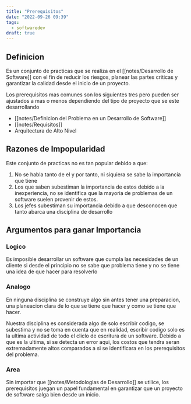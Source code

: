 ```yaml
---
title: "Prerequisitos"
date: "2022-09-26 09:39"
tags: 
  - softwaredev
draft: true
---
```

## Definicion
Es un conjunto de practicas que se realiza en el [[notes/Desarrollo de Software]] con el fin de reducir los riesgos, planear las partes criticas y garantizar la calidad desde el inicio de un proyecto.

Los prerequisitos mas comunes son los siguientes tres pero pueden ser ajustados a mas o menos dependiendo del tipo de proyecto que se este desarrollando

- [[notes/Definicion del Problema en un Desarrollo de Software]]
- [[notes/Requisitos]]
- Arquitectura de Alto Nivel

## Razones de Impopularidad
Este conjunto de practicas no es tan popular debido a que:
1. No se habla tanto de el y por tanto, ni siquiera se sabe la importancia que tiene
2. Los que saben subestiman la importancia de estos debido a la inexperiencia, no se identifica que la mayoria de problemas de un software suelen provenir de estos.
3. Los jefes subestiman su importancia debido a que desconocen que tanto abarca una disciplina de desarrollo

## Argumentos para ganar Importancia
### Logico
Es imposible desarrollar un software que cumpla las necesidades de un cliente si desde el principio no se sabe que problema tiene y no se tiene una idea de que hacer para resolverlo

### Analogo
En ninguna disciplina se construye algo sin antes tener una preparacion, una planeacion clara de lo que se tiene que hacer y como se tiene que hacer.

Nuestra disciplina es considerada algo de solo escribir codigo, se subestima y no se toma en cuenta que en realidad, escribir codigo solo es la ultima actividad de todo el cliclo de escritura de un software. Debido a que es la ultima, si se detecta un error aqui, los costos que tendra seran extremadamente altos comparados a si se identificara en los prerequisitos del problema.

### Area
Sin importar que [[notes/Metodologias de Desarrollo]] se utilice, los prerequisitos juegan un papel fundamental en garantizar que un proyecto de software salga bien desde un inicio.

